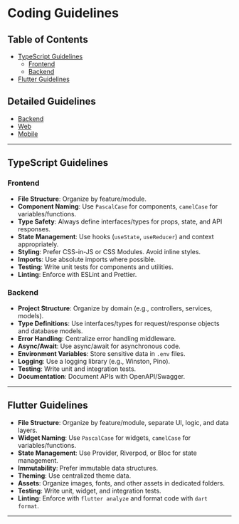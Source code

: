 # Coding Guidelines

## Table of Contents
- [TypeScript Guidelines](#typescript-guidelines)
    - [Frontend](#frontend)
    - [Backend](#backend)
- [Flutter Guidelines](#flutter-guidelines)

## Detailed Guidelines
- [Backend](CG_Backend.md)
- [Web](CG_Frontend_web.md)
- [Mobile](CG_Frontend_Mobile.md)

---

## TypeScript Guidelines

### Frontend

- **File Structure**: Organize by feature/module.
- **Component Naming**: Use `PascalCase` for components, `camelCase` for variables/functions.
- **Type Safety**: Always define interfaces/types for props, state, and API responses.
- **State Management**: Use hooks (`useState`, `useReducer`) and context appropriately.
- **Styling**: Prefer CSS-in-JS or CSS Modules. Avoid inline styles.
- **Imports**: Use absolute imports where possible.
- **Testing**: Write unit tests for components and utilities.
- **Linting**: Enforce with ESLint and Prettier.

### Backend

- **Project Structure**: Organize by domain (e.g., controllers, services, models).
- **Type Definitions**: Use interfaces/types for request/response objects and database models.
- **Error Handling**: Centralize error handling middleware.
- **Async/Await**: Use async/await for asynchronous code.
- **Environment Variables**: Store sensitive data in `.env` files.
- **Logging**: Use a logging library (e.g., Winston, Pino).
- **Testing**: Write unit and integration tests.
- **Documentation**: Document APIs with OpenAPI/Swagger.

---

## Flutter Guidelines

- **File Structure**: Organize by feature/module, separate UI, logic, and data layers.
- **Widget Naming**: Use `PascalCase` for widgets, `camelCase` for variables/functions.
- **State Management**: Use Provider, Riverpod, or Bloc for state management.
- **Immutability**: Prefer immutable data structures.
- **Theming**: Use centralized theme data.
- **Assets**: Organize images, fonts, and other assets in dedicated folders.
- **Testing**: Write unit, widget, and integration tests.
- **Linting**: Enforce with `flutter analyze` and format code with `dart format`.

---